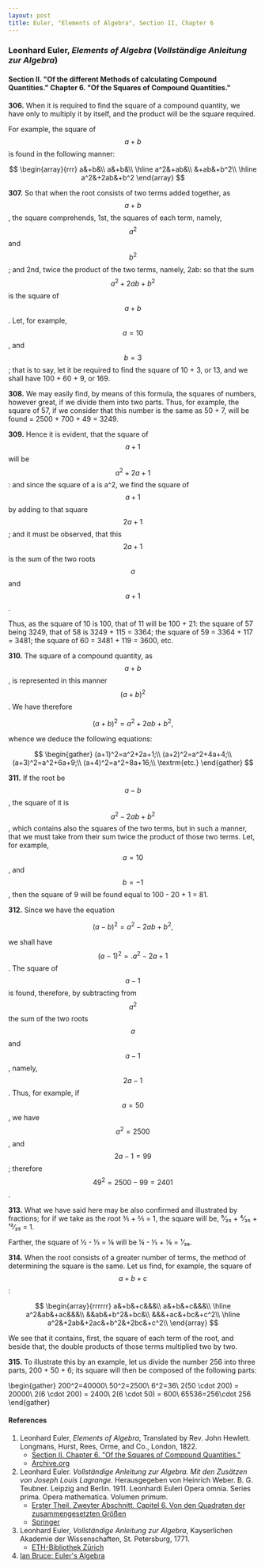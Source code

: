 ```yaml
---
layout: post
title: Euler, "Elements of Algebra", Section II, Chapter 6
---
```


### Leonhard Euler, *Elements of Algebra* (*Vollständige Anleitung zur Algebra*)

#### Section II. "Of the different Methods of calculating Compound Quantities." Chapter 6. "Of the Squares of Compound Quantities."

**306.** When it is required to find the square of a compound quantity, we have only
to multiply it by itself, and the product will be the square required.

For example, the square of $$a + b$$ is found in the following
manner:

$$
\begin{array}{rrr}
a&+b&\\
a&+b&\\
\hline
a^2&+ab&\\
&+ab&+b^2\\
\hline
a^2&+2ab&+b^2
\end{array}
$$

**307.** So that when the root consists of two terms added
together, as $$a + b$$, the square comprehends, 1st, the squares
of each term, namely, $$a^2$$ and $$b^2$$; and 2nd, twice the product of the
two terms, namely, 2ab: so that the sum $$a^2+2ab+b^2$$
is the square of $$a+b$$. Let, for example, $$a=10$$,
and $$b=3$$; that is to say, let it be required to find the square
of 10 + 3, or 13, and we shall have 100 + 60 + 9, or 169.

**308.** We may easily find, by means of this formula, the
squares of numbers, however great, if we divide them into
two parts. Thus, for example, the square of 57, if we consider that this number
is the same as 50 + 7, will be found = 2500 + 700 + 49 = 3249.

**309.** Hence it is evident, that the square of $$a + 1$$ will be
$$a^2+2a+1$$: and since the square of a is a^2, we find the
square of $$a+1$$ by adding to that square $$2a+1$$; and it
must be observed, that this $$2a+1$$ is the sum of the two
roots $$a$$ and $$a+1$$.

Thus, as the square of 10 is 100, that of 11 will be 100 + 21:
the square of 57 being 3249, that of 58 is 3249 + 115 = 3364; the square of
59 = 3364 + 117 = 3481; the square of 60 = 3481 + 119 = 3600, etc.

**310.** The square of a compound quantity, as $$a + b$$, is
represented in this manner $$(a+b)^2$$. We have therefore

$$(a+b)^2=a^2+2ab+b^2,$$

whence we deduce the following equations:

$$
\begin{gather}
(a+1)^2=a^2+2a+1;\\
(a+2)^2=a^2+4a+4;\\
(a+3)^2=a^2+6a+9;\\
(a+4)^2=a^2+8a+16;\\
\textrm{etc.}
\end{gather}
$$

**311.** If the root be $$a - b$$, the square of it is
$$a^2 - 2ab + b^2$$, which contains also the squares of the two terms, but in
such a manner, that we must take from their sum twice the
product of those two terms. Let, for example, $$a = 10$$, and
$$b = - 1$$, then the square of 9 will be found equal to
100 - 20 + 1 = 81.

**312.** Since we have the equation

$$(a-b)^2=a^2-2ab+b^2,$$

we shall have $$(a - 1)^2 =. a^2 - 2a + 1$$. The square of
$$a - 1$$ is found, therefore, by subtracting from $$a^2$$ the sum of
the two roots $$a$$ and $$a - 1$$, namely, $$2a - 1$$. Thus, for
example, if $$a = 50$$, we have $$a^2 = 2500$$, and $$2a - 1 = 99$$;
therefore $$49^2 = 2500 - 99 = 2401$$.

**313.** What we have said here may be also confirmed and
illustrated by fractions; for if we take as the root
⅗ + ⅖ = 1, the square will be, ⁹⁄₂₅ + ⁴⁄₂₅ + ¹²⁄₂₅ = 1.

Farther, the square of ½ - ⅓ = ⅙ will be
¼ - ⅓ + ⅑ = ¹⁄₃₆.

**314.** When the root consists of a greater number of terms,
the method of determining the square is the same. Let us
find, for example, the square of $$a + b + c$$:

$$
\begin{array}{rrrrrr}
a&+b&+c&&&\\
a&+b&+c&&&\\
\hline
a^2&ab&+ac&&&\\
&&ab&+b^2&+bc&\\
&&&+ac&+bc&+c^2\\
\hline
a^2&+2ab&+2ac&+b^2&+2bc&+c^2\\
\end{array}
$$

We see that it contains, first, the square of each term of
the root, and beside that, the double products of those terms
multiplied two by two.


**315.** To illustrate this by an example, let us divide the
number 256 into three parts, 200 + 50 + 6; its square
will then be composed of the following parts:

\begin{gather}
200^2=40000\\
50^2=2500\\
6^2=36\\
2(50 \cdot 200) = 20000\\
2(6 \cdot 200) = 2400\\
2(6 \cdot 50) = 600\\
65536=256\cdot 256
\end{gather}



#### References

1. Leonhard Euler, *Elements of Algebra*, Translated by Rev. John Hewlett. Longmans, Hurst, Rees, Orme, and Co., London, 1822.
    - [Section II. Chapter 6. "Of the Squares of Compound Quantities."](/assets/euler/en/II-6.pdf)
    - [Archive.org](https://archive.org/details/elementsofalgebr00euleuoft/)
2. Leonhard Euler. *Vollständige Anleitung zur Algebra. Mit den Zusätzen von Joseph Louis Lagrange.* Herausgegeben von Heinrich Weber. B. G. Teubner. Leipzig and Berlin. 1911. Leonhardi Euleri Opera omnia. Series prima. Opera mathematica. Volumen primum.
    - [Erster Theil. Zweyter Abschnitt. Capitel 6. Von den Quadraten der zusammengesetzten Größen](/assets/euler/de/I-II-6.pdf)
    - [Springer](https://link.springer.com/book/9783764314002)
3. Leonhard Euler, *Vollständige Anleitung zur Algebra*, Kayserlichen Akademie der Wissenschaften, St. Petersburg, 1771.
    - [ETH-Bibliothek Zürich](https://doi.org/10.3931/e-rara-9093)
4. [Ian Bruce: Euler's Algebra](https://www.17centurymaths.com/contents/euleralgebra.htm)